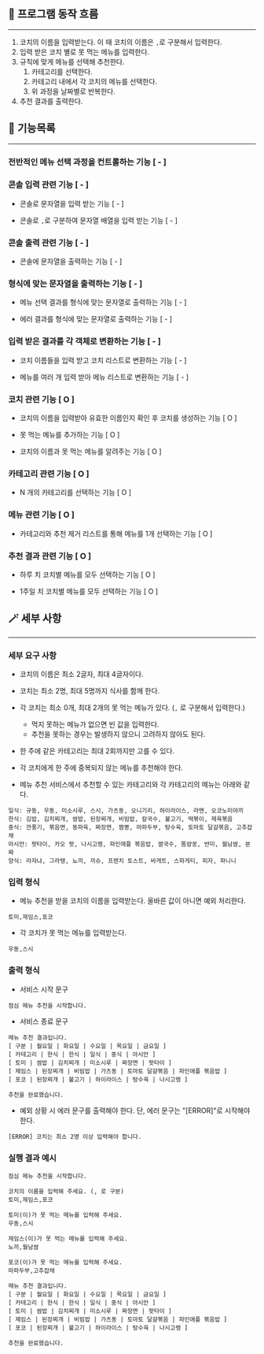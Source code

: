 ## 🌊 프로그램 동작 흐름

---

1. 코치의 이름을 입력받는다. 이 때 코치의 이름은 `,`로 구분해서 입력한다.
2. 입력 받은 코치 별로 못 먹는 메뉴를 입력한다.
3. 규칙에 맞게 메뉴를 선택해 추천한다.
   1. 카테고리를 선택한다.
   2. 카테고리 내에서 각 코치의 메뉴를 선택한다.
   3. 위 과정을 날짜별로 반복한다.
4. 추천 결과를 출력한다.


## 📃 기능목록

---

### 전반적인 메뉴 선택 과정을 컨트롤하는 기능 [ - ]

### 콘솔 입력 관련 기능 [ - ]

- 콘솔로 문자열을 입력 받는 기능 [ - ]

- 콘솔로 `,`로 구분하여 문자열 배열을 입력 받는 기능 [ - ]


### 콘솔 출력 관련 기능 [ - ]

- 콘솔에 문자열을 출력하는 기능 [ - ]

### 형식에 맞는 문자열을 출력하는 기능 [ - ]

- 메뉴 선택 결과를 형식에 맞는 문자열로 출력하는 기능 [ - ]

- 에러 결과를 형식에 맞는 문자열로 출력하는 기능 [ - ]

### 입력 받은 결과를 각 객체로 변환하는 기능 [ - ]

- 코치 이름들을 입력 받고 코치 리스트로 변환하는 기능 [ - ]

- 메뉴를 여러 개 입력 받아 메뉴 리스트로 변환하는 기능 [ - ]

### 코치 관련 기능 [ O ]

- 코치의 이름을 입력받아 유효한 이름인지 확인 후 코치를 생성하는 기능 [ O ]

- 못 먹는 메뉴를 추가하는 기능 [ O ]

- 코치의 이름과 못 먹는 메뉴를 알려주는 기능 [ O ] 

### 카테고리 관련 기능 [ O ]

- N 개의 카테고리를 선택하는 기능 [ O ]

### 메뉴 관련 기능 [ O ]

- 카테고리와 추천 제거 리스트를 통해 메뉴를 1개 선택하는 기능 [ O ]

### 추천 결과 관련 기능 [ O ]

- 하루 치 코치별 메뉴를 모두 선택하는 기능 [ O ]

- 1주일 치 코치별 메뉴를 모두 선택하는 기능 [ O ]



## 🪄 세부 사항 

---

### 세부 요구 사항

- 코치의 이름은 최소 2글자, 최대 4글자이다.
- 코치는 최소 2명, 최대 5명까지 식사를 함께 한다.
- 각 코치는 최소 0개, 최대 2개의 못 먹는 메뉴가 있다. (`,` 로 구분해서 입력한다.)
    - 먹지 못하는 메뉴가 없으면 빈 값을 입력한다.
    - 추천을 못하는 경우는 발생하지 않으니 고려하지 않아도 된다.
- 한 주에 같은 카테고리는 최대 2회까지만 고를 수 있다.
- 각 코치에게 한 주에 중복되지 않는 메뉴를 추천해야 한다.

- 메뉴 추천 서비스에서 추천할 수 있는 카테고리와 각 카테고리의 메뉴는 아래와 같다.

```
일식: 규동, 우동, 미소시루, 스시, 가츠동, 오니기리, 하이라이스, 라멘, 오코노미야끼
한식: 김밥, 김치찌개, 쌈밥, 된장찌개, 비빔밥, 칼국수, 불고기, 떡볶이, 제육볶음
중식: 깐풍기, 볶음면, 동파육, 짜장면, 짬뽕, 마파두부, 탕수육, 토마토 달걀볶음, 고추잡채
아시안: 팟타이, 카오 팟, 나시고렝, 파인애플 볶음밥, 쌀국수, 똠얌꿍, 반미, 월남쌈, 분짜
양식: 라자냐, 그라탱, 뇨끼, 끼슈, 프렌치 토스트, 바게트, 스파게티, 피자, 파니니
```

### 입력 형식

- 메뉴 추천을 받을 코치의 이름을 입력받는다. 올바른 값이 아니면 예외 처리한다.

```
토미,제임스,포코
```

- 각 코치가 못 먹는 메뉴를 입력받는다.

```
우동,스시
```

### 출력 형식

- 서비스 시작 문구

```
점심 메뉴 추천을 시작합니다.
```

- 서비스 종료 문구

```
메뉴 추천 결과입니다.
[ 구분 | 월요일 | 화요일 | 수요일 | 목요일 | 금요일 ]
[ 카테고리 | 한식 | 한식 | 일식 | 중식 | 아시안 ]
[ 토미 | 쌈밥 | 김치찌개 | 미소시루 | 짜장면 | 팟타이 ]
[ 제임스 | 된장찌개 | 비빔밥 | 가츠동 | 토마토 달걀볶음 | 파인애플 볶음밥 ]
[ 포코 | 된장찌개 | 불고기 | 하이라이스 | 탕수육 | 나시고렝 ]

추천을 완료했습니다.
```

- 예외 상황 시 에러 문구를 출력해야 한다. 단, 에러 문구는 "[ERROR]"로 시작해야 한다.

```
[ERROR] 코치는 최소 2명 이상 입력해야 합니다.
```

### 실행 결과 예시

```
점심 메뉴 추천을 시작합니다.

코치의 이름을 입력해 주세요. (, 로 구분)
토미,제임스,포코

토미(이)가 못 먹는 메뉴를 입력해 주세요.
우동,스시

제임스(이)가 못 먹는 메뉴를 입력해 주세요.
뇨끼,월남쌈

포코(이)가 못 먹는 메뉴를 입력해 주세요.
마파두부,고추잡채

메뉴 추천 결과입니다.
[ 구분 | 월요일 | 화요일 | 수요일 | 목요일 | 금요일 ]
[ 카테고리 | 한식 | 한식 | 일식 | 중식 | 아시안 ]
[ 토미 | 쌈밥 | 김치찌개 | 미소시루 | 짜장면 | 팟타이 ]
[ 제임스 | 된장찌개 | 비빔밥 | 가츠동 | 토마토 달걀볶음 | 파인애플 볶음밥 ]
[ 포코 | 된장찌개 | 불고기 | 하이라이스 | 탕수육 | 나시고렝 ]

추천을 완료했습니다.
```